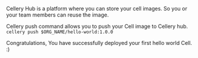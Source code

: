 Cellery Hub is a platform where you can store your cell images. So you or your team members can reuse the image.

Cellery push command allows you to push your Cell image to Cellery hub.  
`cellery push $ORG_NAME/hello-world:1.0.0`

Congratulations, You have successfully deployed your first hello world Cell.  :)
